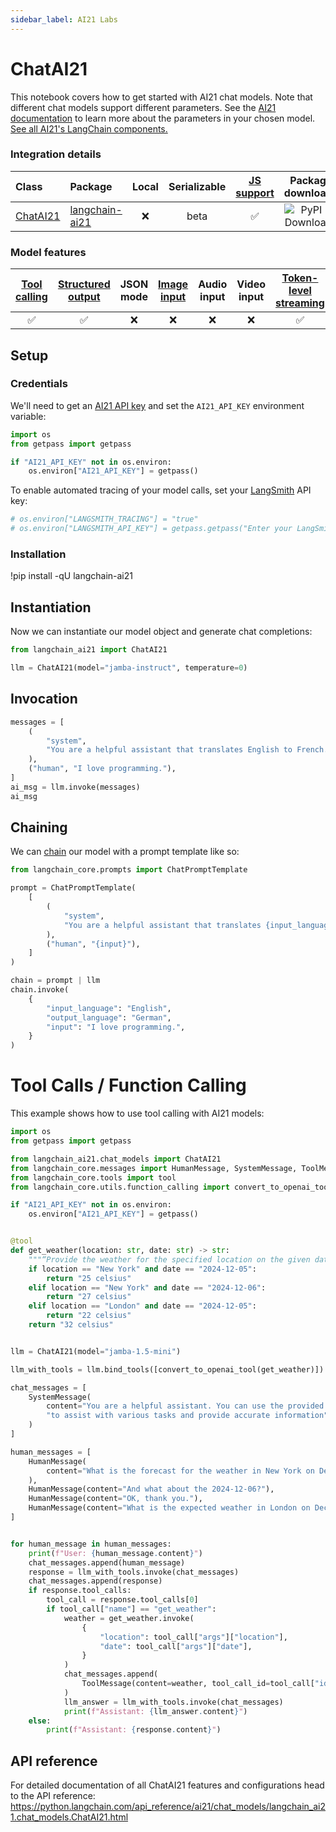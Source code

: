 ```yaml
---
sidebar_label: AI21 Labs
---
```


# ChatAI21

This notebook covers how to get started with AI21 chat models.
Note that different chat models support different parameters. See the [AI21 documentation](https://docs.ai21.com/reference) to learn more about the parameters in your chosen model.
[See all AI21's LangChain components.](https://pypi.org/project/langchain-ai21/)

### Integration details

| Class | Package | Local | Serializable | [JS support](https://js.langchain.com/docs/integrations/chat/__package_name_short_snake__) | Package downloads | Package latest |
| :--- | :--- | :---: | :---: |  :---: | :---: | :---: |
| [ChatAI21](https://python.langchain.com/api_reference/ai21/chat_models/langchain_ai21.chat_models.ChatAI21.html#langchain_ai21.chat_models.ChatAI21) | [langchain-ai21](https://python.langchain.com/api_reference/ai21/index.html) | ❌ | beta | ✅ | ![PyPI - Downloads](https://img.shields.io/pypi/dm/langchain-ai21?style=flat-square&label=%20) | ![PyPI - Version](https://img.shields.io/pypi/v/langchain-ai21?style=flat-square&label=%20) |

### Model features
| [Tool calling](/oss/how-to/tool_calling) | [Structured output](/oss/how-to/structured_output/) | JSON mode | [Image input](/oss/how-to/multimodal_inputs/) | Audio input | Video input | [Token-level streaming](/oss/how-to/chat_streaming/) | Native async | [Token usage](/oss/how-to/chat_token_usage_tracking/) | [Logprobs](/oss/how-to/logprobs/) |
| :---: | :---: | :---: | :---: |  :---: | :---: | :---: | :---: | :---: | :---: |
| ✅ | ✅ | ❌ | ❌ | ❌ | ❌ | ✅ | ✅ | ✅ | ❌ |


## Setup

### Credentials

We'll need to get an [AI21 API key](https://docs.ai21.com/) and set the `AI21_API_KEY` environment variable:



```python
import os
from getpass import getpass

if "AI21_API_KEY" not in os.environ:
    os.environ["AI21_API_KEY"] = getpass()
```

To enable automated tracing of your model calls, set your [LangSmith](https://docs.smith.langchain.com/) API key:


```python
# os.environ["LANGSMITH_TRACING"] = "true"
# os.environ["LANGSMITH_API_KEY"] = getpass.getpass("Enter your LangSmith API key: ")
```

### Installation

!pip install -qU langchain-ai21

## Instantiation

Now we can instantiate our model object and generate chat completions:


```python
from langchain_ai21 import ChatAI21

llm = ChatAI21(model="jamba-instruct", temperature=0)
```

## Invocation


```python
messages = [
    (
        "system",
        "You are a helpful assistant that translates English to French. Translate the user sentence.",
    ),
    ("human", "I love programming."),
]
ai_msg = llm.invoke(messages)
ai_msg
```

## Chaining

We can [chain](/oss/how-to/sequence/) our model with a prompt template like so:


```python
from langchain_core.prompts import ChatPromptTemplate

prompt = ChatPromptTemplate(
    [
        (
            "system",
            "You are a helpful assistant that translates {input_language} to {output_language}.",
        ),
        ("human", "{input}"),
    ]
)

chain = prompt | llm
chain.invoke(
    {
        "input_language": "English",
        "output_language": "German",
        "input": "I love programming.",
    }
)
```

# Tool Calls / Function Calling

This example shows how to use tool calling with AI21 models:


```python
import os
from getpass import getpass

from langchain_ai21.chat_models import ChatAI21
from langchain_core.messages import HumanMessage, SystemMessage, ToolMessage
from langchain_core.tools import tool
from langchain_core.utils.function_calling import convert_to_openai_tool

if "AI21_API_KEY" not in os.environ:
    os.environ["AI21_API_KEY"] = getpass()


@tool
def get_weather(location: str, date: str) -> str:
    """“Provide the weather for the specified location on the given date.”"""
    if location == "New York" and date == "2024-12-05":
        return "25 celsius"
    elif location == "New York" and date == "2024-12-06":
        return "27 celsius"
    elif location == "London" and date == "2024-12-05":
        return "22 celsius"
    return "32 celsius"


llm = ChatAI21(model="jamba-1.5-mini")

llm_with_tools = llm.bind_tools([convert_to_openai_tool(get_weather)])

chat_messages = [
    SystemMessage(
        content="You are a helpful assistant. You can use the provided tools "
        "to assist with various tasks and provide accurate information"
    )
]

human_messages = [
    HumanMessage(
        content="What is the forecast for the weather in New York on December 5, 2024?"
    ),
    HumanMessage(content="And what about the 2024-12-06?"),
    HumanMessage(content="OK, thank you."),
    HumanMessage(content="What is the expected weather in London on December 5, 2024?"),
]


for human_message in human_messages:
    print(f"User: {human_message.content}")
    chat_messages.append(human_message)
    response = llm_with_tools.invoke(chat_messages)
    chat_messages.append(response)
    if response.tool_calls:
        tool_call = response.tool_calls[0]
        if tool_call["name"] == "get_weather":
            weather = get_weather.invoke(
                {
                    "location": tool_call["args"]["location"],
                    "date": tool_call["args"]["date"],
                }
            )
            chat_messages.append(
                ToolMessage(content=weather, tool_call_id=tool_call["id"])
            )
            llm_answer = llm_with_tools.invoke(chat_messages)
            print(f"Assistant: {llm_answer.content}")
    else:
        print(f"Assistant: {response.content}")
```

## API reference

For detailed documentation of all ChatAI21 features and configurations head to the API reference: https://python.langchain.com/api_reference/ai21/chat_models/langchain_ai21.chat_models.ChatAI21.html
